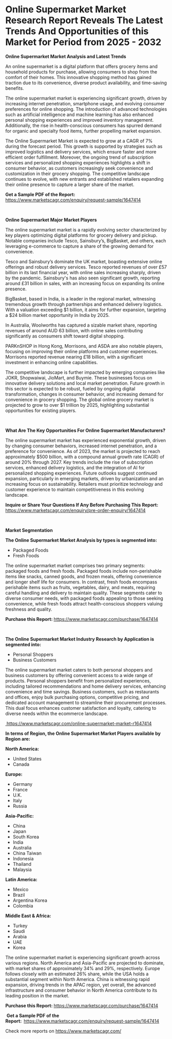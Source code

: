 <p><h1>Online Supermarket Market Research Report Reveals The Latest Trends And Opportunities of this Market for Period from 2025 - 2032</h1></p><p><strong>Online Supermarket Market Analysis and Latest Trends</strong></p>
<p><p>An online supermarket is a digital platform that offers grocery items and household products for purchase, allowing consumers to shop from the comfort of their homes. This innovative shopping method has gained traction due to its convenience, diverse product availability, and time-saving benefits. </p><p>The online supermarket market is experiencing significant growth, driven by increasing internet penetration, smartphone usage, and evolving consumer preferences for online shopping. The introduction of advanced technologies such as artificial intelligence and machine learning has also enhanced personal shopping experiences and improved inventory management. Additionally, the rise in health-conscious consumers has spurred demand for organic and specialty food items, further propelling market expansion.</p><p>The Online Supermarket Market is expected to grow at a CAGR of 7% during the forecast period. This growth is supported by strategies such as improved logistics and delivery services, which ensure faster and more efficient order fulfillment. Moreover, the ongoing trend of subscription services and personalized shopping experiences highlights a shift in consumer behavior, as customers increasingly seek convenience and customization in their grocery shopping. The competitive landscape continues to evolve, with new entrants and established retailers expanding their online presence to capture a larger share of the market.</p></p>
<p><strong>Get a Sample PDF of the Report:&nbsp;</strong> <a href="https://www.marketscagr.com/enquiry/request-sample/1647414?utm_campaign=2866&utm_medium=2&utm_source=Github&utm_content=ia&utm_term=10032025&utm_id=online-supermarket">https://www.marketscagr.com/enquiry/request-sample/1647414</a></p>
<p>&nbsp;</p>
<p><strong>Online Supermarket Major Market Players</strong></p>
<p><p>The online supermarket market is a rapidly evolving sector characterized by key players optimizing digital platforms for grocery delivery and pickup. Notable companies include Tesco, Sainsbury’s, BigBasket, and others, each leveraging e-commerce to capture a share of the growing demand for convenience.</p><p>Tesco and Sainsbury’s dominate the UK market, boasting extensive online offerings and robust delivery services. Tesco reported revenues of over £57 billion in its last financial year, with online sales increasing sharply, driven by the pandemic. Sainsbury's has also seen significant growth, reporting around £31 billion in sales, with an increasing focus on expanding its online presence.</p><p>BigBasket, based in India, is a leader in the regional market, witnessing tremendous growth through partnerships and enhanced delivery logistics. With a valuation exceeding $1 billion, it aims for further expansion, targeting a $24 billion market opportunity in India by 2025.</p><p>In Australia, Woolworths has captured a sizable market share, reporting revenues of around AUD 63 billion, with online sales contributing significantly as consumers shift toward digital shopping.</p><p>PARKnSHOP in Hong Kong, Morrisons, and ASDA are also notable players, focusing on improving their online platforms and customer experiences. Morrisons reported revenue nearing £18 billion, with a significant investment in enhancing online capabilities.</p><p>The competitive landscape is further impacted by emerging companies like JOKR, Shopwaiwai, JioMart, and Buymie. These businesses focus on innovative delivery solutions and local market penetration. Future growth in this sector is expected to be robust, fueled by ongoing digital transformation, changes in consumer behavior, and increasing demand for convenience in grocery shopping. The global online grocery market is projected to grow to over $1 trillion by 2025, highlighting substantial opportunities for existing players.</p></p>
<p>&nbsp;</p>
<p><strong>What Are The Key Opportunities For Online Supermarket Manufacturers?</strong></p>
<p><p>The online supermarket market has experienced exponential growth, driven by changing consumer behaviors, increased internet penetration, and a preference for convenience. As of 2023, the market is projected to reach approximately $500 billion, with a compound annual growth rate (CAGR) of around 20% through 2027. Key trends include the rise of subscription services, enhanced delivery logistics, and the integration of AI for personalized shopping experiences. Future outlooks suggest continued expansion, particularly in emerging markets, driven by urbanization and an increasing focus on sustainability. Retailers must prioritize technology and customer experience to maintain competitiveness in this evolving landscape.</p></p>
<p><strong>Inquire or Share Your Questions If Any Before Purchasing This Report:</strong> <a href="https://www.marketscagr.com/enquiry/pre-order-enquiry/1647414?utm_campaign=2866&utm_medium=2&utm_source=Github&utm_content=ia&utm_term=10032025&utm_id=online-supermarket">https://www.marketscagr.com/enquiry/pre-order-enquiry/1647414</a></p>
<p>&nbsp;</p>
<p><strong>Market Segmentation</strong></p>
<p><strong>The Online Supermarket Market Analysis by types is segmented into:</strong></p>
<p><ul><li>Packaged Foods</li><li>Fresh Foods</li></ul></p>
<p><p>The online supermarket market comprises two primary segments: packaged foods and fresh foods. Packaged foods include non-perishable items like snacks, canned goods, and frozen meals, offering convenience and longer shelf life for consumers. In contrast, fresh foods encompass perishable items such as fruits, vegetables, dairy, and meats, requiring careful handling and delivery to maintain quality. These segments cater to diverse consumer needs, with packaged foods appealing to those seeking convenience, while fresh foods attract health-conscious shoppers valuing freshness and quality.</p></p>
<p><strong>Purchase this Report:&nbsp;</strong><a href="https://www.marketscagr.com/purchase/1647414?utm_campaign=2866&utm_medium=2&utm_source=Github&utm_content=ia&utm_term=10032025&utm_id=online-supermarket">https://www.marketscagr.com/purchase/1647414</a></p>
<p>&nbsp;</p>
<p><strong>The Online Supermarket Market Industry Research by Application is segmented into:</strong></p>
<p><ul><li>Personal Shoppers</li><li>Business Customers</li></ul></p>
<p><p>The online supermarket market caters to both personal shoppers and business customers by offering convenient access to a wide range of products. Personal shoppers benefit from personalized experiences, including tailored recommendations and home delivery services, enhancing convenience and time savings. Business customers, such as restaurants and offices, enjoy bulk purchasing options, competitive pricing, and dedicated account management to streamline their procurement processes. This dual focus enhances customer satisfaction and loyalty, catering to diverse needs within the ecommerce landscape.</p></p>
<p><a href="https://www.marketscagr.com/online-supermarket-market-r1647414?utm_campaign=2866&utm_medium=2&utm_source=Github&utm_content=ia&utm_term=10032025&utm_id=online-supermarket">&nbsp;https://www.marketscagr.com/online-supermarket-market-r1647414</a></p>
<p><strong>In terms of Region, the Online Supermarket Market Players available by Region are:</strong></p>
<p>
    <p> <strong> North America: </strong>
        <ul>
            <li>United States</li>
            <li>Canada</li>
        </ul>
        </p> 
    <p> <strong> Europe: </strong>
        <ul>
            <li>Germany</li>
            <li>France</li>
            <li>U.K.</li>
            <li>Italy</li>
            <li>Russia</li>
        </ul>
        </p> 
    <p> <strong> Asia-Pacific: </strong>
        <ul>
            <li>China</li>
            <li>Japan</li>
            <li>South Korea</li>
            <li>India</li>
            <li>Australia</li>
            <li>China Taiwan</li>
            <li>Indonesia</li>
            <li>Thailand</li>
            <li>Malaysia</li>
        </ul>
        </p> 
    <p> <strong> Latin America: </strong>
        <ul>
            <li>Mexico</li>
            <li>Brazil</li>
            <li>Argentina Korea</li>
            <li>Colombia</li>
        </ul>
        </p> 
    <p> <strong> Middle East & Africa: </strong>
        <ul>
            <li>Turkey</li>
            <li>Saudi</li>
            <li>Arabia</li>
            <li>UAE</li>
            <li>Korea</li>
        </ul>
    </p>
    </p>
<p><p>The online supermarket market is experiencing significant growth across various regions. North America and Asia-Pacific are projected to dominate, with market shares of approximately 34% and 29%, respectively. Europe follows closely with an estimated 26% share, while the USA holds a substantial segment within North America. China is witnessing rapid expansion, driving trends in the APAC region, yet overall, the advanced infrastructure and consumer behavior in North America contribute to its leading position in the market.</p></p>
<p><strong>Purchase this Report: </strong><a href="https://www.marketscagr.com/purchase/1647414?utm_campaign=2866&utm_medium=2&utm_source=Github&utm_content=ia&utm_term=10032025&utm_id=online-supermarket">https://www.marketscagr.com/purchase/1647414</a></p>
<p>&nbsp;<strong>Get a Sample PDF of the Report:&nbsp;&nbsp;</strong><a href="https://www.marketscagr.com/enquiry/request-sample/1647414?utm_campaign=2866&utm_medium=2&utm_source=Github&utm_content=ia&utm_term=10032025&utm_id=online-supermarket">https://www.marketscagr.com/enquiry/request-sample/1647414</a></p>
<p><strong></strong></p>
<p>Check more reports on <a href="https://www.marketscagr.com/?utm_campaign=2866&utm_medium=2&utm_source=Github&utm_content=ia&utm_term=10032025&utm_id=online-supermarket">https://www.marketscagr.com/</a></p>